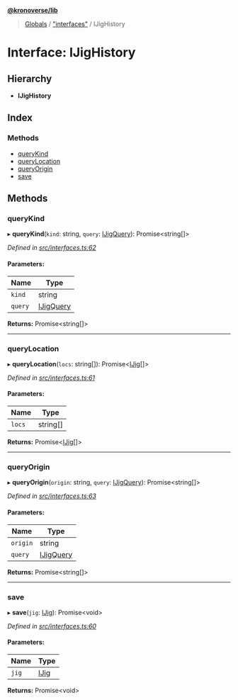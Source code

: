 **[@kronoverse/lib](../README.md)**

> [Globals](../globals.md) / ["interfaces"](../modules/_interfaces_.md) / IJigHistory

# Interface: IJigHistory

## Hierarchy

* **IJigHistory**

## Index

### Methods

* [queryKind](_interfaces_.ijighistory.md#querykind)
* [queryLocation](_interfaces_.ijighistory.md#querylocation)
* [queryOrigin](_interfaces_.ijighistory.md#queryorigin)
* [save](_interfaces_.ijighistory.md#save)

## Methods

### queryKind

▸ **queryKind**(`kind`: string, `query`: [IJigQuery](_interfaces_.ijigquery.md)): Promise\<string[]>

*Defined in [src/interfaces.ts:62](https://github.com/kronoverse-inc/krono-lib/blob/bda32c6/src/interfaces.ts#L62)*

#### Parameters:

Name | Type |
------ | ------ |
`kind` | string |
`query` | [IJigQuery](_interfaces_.ijigquery.md) |

**Returns:** Promise\<string[]>

___

### queryLocation

▸ **queryLocation**(`locs`: string[]): Promise\<[IJig](_interfaces_.ijig.md)[]>

*Defined in [src/interfaces.ts:61](https://github.com/kronoverse-inc/krono-lib/blob/bda32c6/src/interfaces.ts#L61)*

#### Parameters:

Name | Type |
------ | ------ |
`locs` | string[] |

**Returns:** Promise\<[IJig](_interfaces_.ijig.md)[]>

___

### queryOrigin

▸ **queryOrigin**(`origin`: string, `query`: [IJigQuery](_interfaces_.ijigquery.md)): Promise\<string[]>

*Defined in [src/interfaces.ts:63](https://github.com/kronoverse-inc/krono-lib/blob/bda32c6/src/interfaces.ts#L63)*

#### Parameters:

Name | Type |
------ | ------ |
`origin` | string |
`query` | [IJigQuery](_interfaces_.ijigquery.md) |

**Returns:** Promise\<string[]>

___

### save

▸ **save**(`jig`: [IJig](_interfaces_.ijig.md)): Promise\<void>

*Defined in [src/interfaces.ts:60](https://github.com/kronoverse-inc/krono-lib/blob/bda32c6/src/interfaces.ts#L60)*

#### Parameters:

Name | Type |
------ | ------ |
`jig` | [IJig](_interfaces_.ijig.md) |

**Returns:** Promise\<void>
